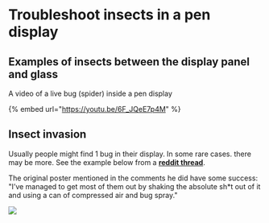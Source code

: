 # Troubleshoot insects in a pen display

## Examples of insects between the display panel and glass

A video of a live bug (spider) inside a pen display

{% embed url="https://youtu.be/6F_JQeE7p4M" %}

## Insect invasion

Usually people might find 1 bug in their display. In some rare cases. there may be more. See the example below from a [**reddit thread**](https://www.reddit.com/r/wacom/comments/12nnhdc/ants\_in\_my\_wacom\_fml/).&#x20;

The original poster mentioned in the comments he did have some success: "I’ve managed to get most of them out by shaking the absolute sh\*t out of it and using a can of compressed air and bug spray."

![](<../.gitbook/assets/ants in cintiq.jpg>)
